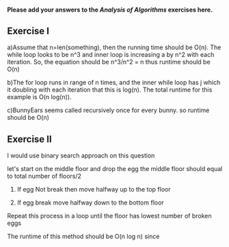 #### Please add your answers to the ***Analysis of  Algorithms*** exercises here.

## Exercise I

a)Assume that n=len(something), then the running time should be O(n). The while loop looks to be n^3 and inner loop is increasing a by n^2 with each iteration. So, the equation should be n^3/n^2 = n thus runtime should be O(n)


b)The for loop runs in range of n times, and the inner while loop has j which it doubling with each iteration that this is log(n). The total runtime for this example is O(n log(n)).


c)BunnyEars seems called recursively once for every bunny. so runtime should be O(n)

## Exercise II

I would use binary search approach on this question

let's start on the middle floor and drop the egg the middle floor should equal to total number of floors/2

1. If egg Not break then move halfway up to the top floor

2. If egg break move halfway down to the bottom floor

Repeat this process in a loop until the floor has lowest number of broken eggs

The runtime of this method should be O(n log n) since

